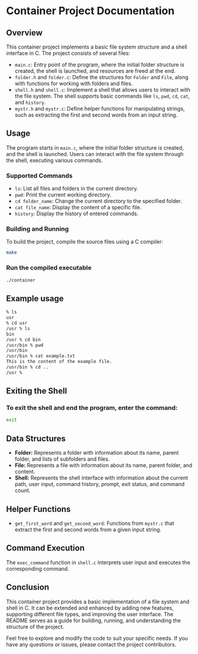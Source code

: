 # Container Project Documentation

## Overview

This container project implements a basic file system structure and a shell interface in C. The project consists of several files:

- `main.c`: Entry point of the program, where the initial folder structure is created, the shell is launched, and resources are freed at the end.
- `folder.h` and `folder.c`: Define the structures for `Folder` and `File`, along with functions for working with folders and files.
- `shell.h` and `shell.c`: Implement a shell that allows users to interact with the file system. The shell supports basic commands like `ls`, `pwd`, `cd`, `cat`, and `history`.
- `mystr.h` and `mystr.c`: Define helper functions for manipulating strings, such as extracting the first and second words from an input string.

## Usage

The program starts in `main.c`, where the initial folder structure is created, and the shell is launched. Users can interact with the file system through the shell, executing various commands.

### Supported Commands

- `ls`: List all files and folders in the current directory.
- `pwd`: Print the current working directory.
- `cd folder_name`: Change the current directory to the specified folder.
- `cat file_name`: Display the content of a specific file.
- `history`: Display the history of entered commands.

### Building and Running

To build the project, compile the source files using a C compiler:

```bash
make
```

### Run the compiled executable

```bash
./container
```

## Example usage

```bash
% ls
usr
% cd usr
/usr % ls
bin
/usr % cd bin
/usr/bin % pwd
/usr/bin
/usr/bin % cat example.txt
This is the content of the example file.
/usr/bin % cd ..
/usr %
```

## Exiting the Shell

### To exit the shell and end the program, enter the command:

```bash
exit
```

## Data Structures

- **Folder:** Represents a folder with information about its name, parent folder, and lists of subfolders and files.
- **File:** Represents a file with information about its name, parent folder, and content.
- **Shell:** Represents the shell interface with information about the current path, user input, command history, prompt, exit status, and command count.

## Helper Functions

- `get_first_word` and `get_second_word`: Functions from `mystr.c` that extract the first and second words from a given input string.

## Command Execution

The `exec_command` function in `shell.c` interprets user input and executes the corresponding command.

## Conclusion

This container project provides a basic implementation of a file system and shell in C. It can be extended and enhanced by adding new features, supporting different file types, and improving the user interface. The README serves as a guide for building, running, and understanding the structure of the project.

Feel free to explore and modify the code to suit your specific needs. If you have any questions or issues, please contact the project contributors.
